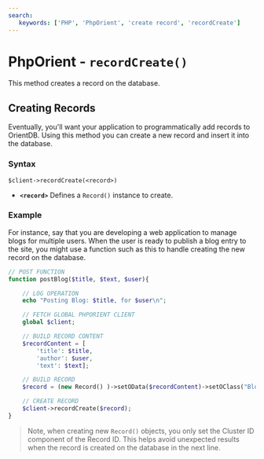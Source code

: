 ```yaml
---
search:
   keywords: ['PHP', 'PhpOrient', 'create record', 'recordCreate']
---
```


# PhpOrient - `recordCreate()`

This method creates a record on the database.

## Creating Records

Eventually, you'll want your application to programmatically add records to OrientDB.  Using this method you can create a new record and insert it into the database.

### Syntax

```
$client->recordCreate(<record>)
```

- **`<record>`** Defines a `Record()` instance to create.


### Example

For instance, say that you are developing a web application to manage blogs for multiple users.  When the user is ready to publish a blog entry to the site, you might use a function such as this to handle creating the new record on the database.

```php
// POST FUNCTION
function postBlog($title, $text, $user){

	// LOG OPERATION
	echo "Posting Blog: $title, for $user\n";

	// FETCH GLOBAL PHPORIENT CLIENT
	global $client;

	// BUILD RECORD CONTENT
	$recordContent = [
		'title': $title,
		'author': $user,
		'text': $text];

	// BUILD RECORD
	$record = (new Record() )->setOData($recordContent)->setOClass("Blog")->setRid(new ID(9));

	// CREATE RECORD
	$client->recordCreate($record);
}
```

>Note, when creating new `Record()` objects, you only set the Cluster ID component of the Record ID.  This helps avoid unexpected results when the record is created on the database in the next line.

